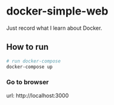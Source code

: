 # docker-simple-web

Just record what I learn about Docker.

## How to run

```bash
# run docker-compose
docker-compose up
```

### Go to browser

url: http://localhost:3000
